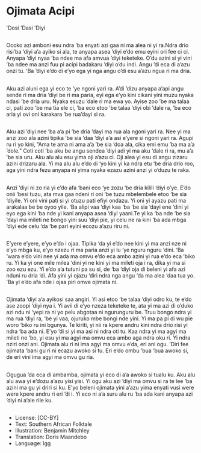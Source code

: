 # Ojimata Acipi
'Dosi 'Dasi 'Diyi

##
Ocoko azi amboni esu ndra ’ba enyati azi gaa ni ma alea ni yi
ra.Ndra drio risi’ba ’diyi a’a ayiko si ala, te anyapa asea ’diyi e’do
emu eyini ori fee ci ci. Anyapa ’diyi nyaa ’ba ndee ma afa amvua
’diyi teketeke. O’du azini si yi vini ’ba ndee ma anzi fuu pi acipi
badakaru ’diyi o’du indi. Angu ’di eca di a’azu onzi tu. ’Ba ’diyi
e’do di e’yo ega yi nga angu o’di esu a’azu ngua ri ma dria.

##

##
Aku azi aluni ega yi eco te ’ye ngoni yari ra. A’di ’dizu anyapa a’api
angu sende ri ma dria ’diyi be ri ma paria, eyi ega e’yo kini cikani
yini muzu nyaka ndasi ’be dria uru. Nyaka esuzu ’dale ri ma ewa
yo. Ayise zoo ’be ma talaa ci, pati zoo ’be ma tia ele ci, ’ba eco
etoo ’be talaa ’diyi obi ’dale ra, ’ba eco aria yi ovi oni karakara ’be
rua’dayi si ra.

##

##
Aku azi ’diyi nee ’ba a’a pi ’be dria ’dayi ma rua ala ngoni yari ra.
Nee yi ma anzi zoo ala azini tipika ’be sia ’daa ’diyi a’a asi e’yere si
ngoni yari ra. Agupi ru ri yo kini, ”Ama te ama ni ama a’a ’be sia
’doa ala, cika emi emu ’ba ma a’a ’dole.”
Coti coti ’ba aku be angu sendea ’diyi adi yi ma aku ‘dale ri ra, mu
a’a ‘be sia uru. Aku alu alu esu yima oji a’azu ci. Oji alea yi esu di
angu zizaru azini drizaru ala. Yi ma alu alu e’do di ‘yo kini yi ka
ndra etu ‘be dria drio roo, aga yini ndra fezu anyapa ni yima nyaka
ezazu azini anzi yi o’duzu te raka.

##

##
Anzi ‘diyi ni zo ria yi e’do afa ‘bani eco ‘ye zozu ‘be dria kilili ‘diyi
o’ye. E’do onii ‘besi tuzu, ata mva gaa ndeni ri oni ‘be tuzu
mbelembele etoo ‘be sia ‘diyile. Yi oni vini pati si yi otuzu pati efiyi
ondazu. Yi oni yi ayazu pati ma arakalaa be be oyoo yile. ‘Ba alipi
vaa ‘diyi kaa ‘ba ‘be sia ‘dayi ene ‘dini yi eyo ega kini ‘ba nde yi
kani anyapa asea ‘diyi yaani.Te yi ka ‘ba nde ‘be sia ‘dayi ma
mileti ne bongo yini suu ‘diyi pie, yi celu ne ra kini ‘ba ada mbga
‘diyi ede celu ‘da ‘be pari eyini ecozu a’azu riru ni.

##

##
E’yere e’yere, e’yo e’do i ojaa. Tipika ‘da yi e’do nee kini yi ma
anzi nze ni e’yo mbga ku, e’yo nzezu ri ma paria anzi yi lu ‘ye
nguru nguru ‘dini. ‘Ba ‘wara e’do vini nee yi ada ma omvu e’do
eca ambo azini yi rua e’do eca ‘biko ru. Yi ka yi one mile milea ‘dini
yi ne kini yi ma mileti oja i ra, dika yi ma si zoo ezu ezu.
Yi e’do a’a tutuni pa su si, de ‘ba ‘diyi oja di beleni yi afa azi nduni
ru dria ‘di. Afa yini yi ojazu ‘diri ndra nga angu ‘da ma alea ‘daa
tua yo. ’Ba yi e’do afa nde i ojaa piri omve ojimata ni.

##

##
Ojimata ‘diyi a’a ayikosi saa angiri. Yi asi etoo ‘be talaa ‘diyi odro
ku, te e’do ase zoopi ‘diyi nya i. Yi avii di e’yo nzeza teketeke te,
ata yi ma azi di o’duko azi ndu ni ‘yepi ra ni yo pelu abgotaa ni
ngurunguru be. Truu bongo ndra yi ma rua ‘diyi ra, ‘be yi vaa,
ojuruko mbe bongi nde yini. Yi ma pa pi di wu pie woro ‘biko ru ini
bgunya.
Te kiriti, yi nii ra kpere andru kini ndra drio risi yi ndra ‘ba ada ni.
E’yo ’di si yi ma asi ni ndra oti tu. Kaa ndra yi ma agyi ma mileti ne
’bo, yi esu yi ma agyi ma omvu eca ambo aga ndra oku ri. Yi ndra
nziri onzi ani. Ojimata alu ri ni ima agyi ma omvu e’da, eri ani ogu.
’Diri fee ojimata ’bani gu ri ni ecazu awoko si tu. Eri e’do ombu
’bua ’bua awoko si, de eri vini ima agyi ma omvu gu ria.

##

##
Ogugua ’da eca di ambamba, ojimata yi eco di a’a awoko si tualu
ku. Aku alu alu awa yi e’dozu a’azu yisi yisi. Yi ogu aku azi ’diyi ma
omvu si ra te lee ’ba azini ma gu yi driri si ku. E’yo beleni ojimata
yini a’azu yima enyati vusi were were kpere andru ri eri ’di i. Yi eco
ni a’a suru alu ru ’ba ada kani anyapa azi ’diyi ni a’ale rile ku.

##
* License: [CC-BY]
* Text: Southern African Folktale
* Illustration: Benjamin Mitchley
* Translation: Doris Maandebo
* Language: lgg
